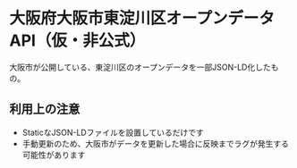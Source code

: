 # 大阪府大阪市東淀川区オープンデータAPI（仮・非公式）

大阪市が公開している、東淀川区のオープンデータを一部JSON-LD化したもの。

## 利用上の注意

- StaticなJSON-LDファイルを設置しているだけです
- 手動更新のため、大阪市がデータを更新した場合に反映までラグが発生する可能性があります


